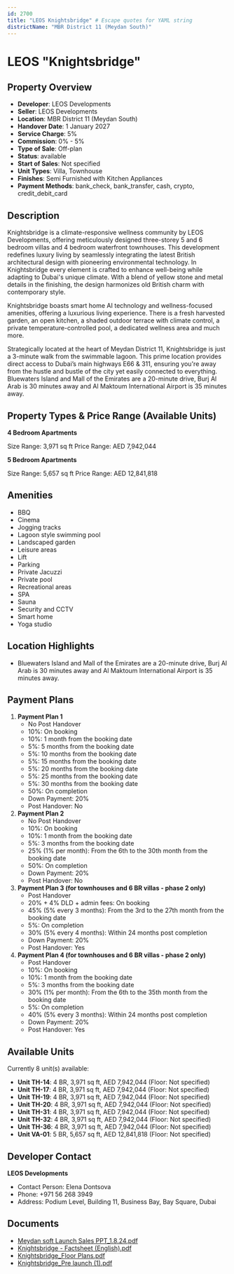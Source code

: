 ```yaml
---
id: 2700
title: "LEOS Knightsbridge" # Escape quotes for YAML string
districtName: "MBR District 11 (Meydan South)"
---
```


# LEOS "Knightsbridge"

## Property Overview
- **Developer**: LEOS Developments
- **Seller**: LEOS Developments
- **Location**: MBR District 11 (Meydan South)
- **Handover Date**: 1 January 2027
- **Service Charge**: 5%
- **Commission**: 0% - 5%
- **Type of Sale**: Off-plan
- **Status**: available
- **Start of Sales**: Not specified
- **Unit Types**: Villa, Townhouse
- **Finishes**: Semi Furnished with Kitchen Appliances
- **Payment Methods**: bank_check, bank_transfer, cash, crypto, credit_debit_card

## Description
Knightsbridge is a climate-responsive wellness community by LEOS Developments, offering meticulously designed three-storey 5 and 6 bedroom villas and 4 bedroom waterfront townhouses. This development redefines luxury living by seamlessly integrating the latest British architectural design with pioneering environmental technology. In Knightsbridge every element is crafted to enhance well-being while adapting to Dubai's unique climate. With a blend of yellow stone and metal details in the finishing, the design harmonizes old British charm with contemporary style.

Knightsbridge boasts smart home AI technology and wellness-focused amenities, offering a luxurious living experience. There is a fresh harvested garden, an open kitchen, a shaded outdoor terrace with climate control, a private temperature-controlled pool, a dedicated wellness area and much more.

Strategically located at the heart of Meydan District 11, Knightsbridge is just a 3-minute walk from the swimmable lagoon. This prime location provides direct access to Dubai’s main highways E66 & 311, ensuring you're away from the hustle and bustle of the city yet easily connected to everything. Bluewaters Island and Mall of the Emirates are a 20-minute drive, Burj Al Arab is 30 minutes away and Al Maktoum International Airport is 35 minutes away.

## Property Types & Price Range (Available Units)
**4 Bedroom Apartments**

Size Range: 3,971 sq ft
Price Range: AED 7,942,044

**5 Bedroom Apartments**

Size Range: 5,657 sq ft
Price Range: AED 12,841,818

## Amenities
- BBQ
- Cinema
- Jogging tracks
- Lagoon style swimming pool
- Landscaped garden
- Leisure areas
- Lift
- Parking
- Private Jacuzzi
- Private pool
- Recreational areas
- SPA
- Sauna
- Security and CCTV
- Smart home
- Yoga studio

## Location Highlights
- Bluewaters Island and Mall of the Emirates are a 20-minute drive, Burj Al Arab is 30 minutes away and Al Maktoum International Airport is 35 minutes away.

## Payment Plans
1. **Payment Plan 1**
   - No Post Handover
   - 10%: On booking
   - 10%: 1 month from the booking date
   - 5%: 5 months from the booking date
   - 5%: 10 months from the booking date
   - 5%: 15 months from the booking date
   - 5%: 20 months from the booking date
   - 5%: 25 months from the booking date
   - 5%: 30 months from the booking date
   - 50%: On completion
   - Down Payment: 20%
   - Post Handover: No
2. **Payment Plan 2**
   - No Post Handover
   - 10%: On booking
   - 10%: 1 month from the booking date
   - 5%: 3 months from the booking date
   - 25% (1% per month): From the 6th to the 30th month from the booking date
   - 50%: On completion
   - Down Payment: 20%
   - Post Handover: No
3. **Payment Plan 3 (for townhouses and 6 BR villas - phase 2 only)**
   - Post Handover
   - 20% + 4% DLD + admin fees: On booking
   - 45% (5% every 3 months): From the 3rd to the 27th month from the booking date
   - 5%: On completion
   - 30% (5% every 4 months): Within 24 months post completion
   - Down Payment: 20%
   - Post Handover: Yes
4. **Payment Plan 4 (for townhouses and 6 BR villas - phase 2 only)**
   - Post Handover
   - 10%: On booking
   - 10%: 1 month from the booking date
   - 5%: 3 months from the booking date
   - 30% (1% per month): From the 6th to the 35th month from the booking date
   - 5%: On completion
   - 40% (5% every 3 months): Within 24 months post completion
   - Down Payment: 20%
   - Post Handover: Yes

## Available Units
Currently 8 unit(s) available:
- **Unit TH-14**: 4 BR, 3,971 sq ft, AED 7,942,044 (Floor: Not specified)
- **Unit TH-17**: 4 BR, 3,971 sq ft, AED 7,942,044 (Floor: Not specified)
- **Unit TH-19**: 4 BR, 3,971 sq ft, AED 7,942,044 (Floor: Not specified)
- **Unit TH-20**: 4 BR, 3,971 sq ft, AED 7,942,044 (Floor: Not specified)
- **Unit TH-31**: 4 BR, 3,971 sq ft, AED 7,942,044 (Floor: Not specified)
- **Unit TH-32**: 4 BR, 3,971 sq ft, AED 7,942,044 (Floor: Not specified)
- **Unit TH-36**: 4 BR, 3,971 sq ft, AED 7,942,044 (Floor: Not specified)
- **Unit VA-01**: 5 BR, 5,657 sq ft, AED 12,841,818 (Floor: Not specified)

## Developer Contact
**LEOS Developments**
- Contact Person: Elena Dontsova
- Phone: +971 56 268 3949
- Address: Podium Level, Building 11, Business Bay, Bay Square, Dubai

## Documents
- [Meydan soft Launch Sales PPT_1.8.24.pdf](https://cdn.geniemap.net/2024/08/02/yKuqsZPdd5KbVTFpz80klrr5B3ovFoxfODAP8WSe.pdf)
- [Knightsbridge - Factsheet (English).pdf](https://cdn.geniemap.net/2024/08/15/0PsvYOixZZVKRynLkhPgj4K2xlQ93tA3NfNJ3TP8.pdf)
- [Knightsbridge_Floor Plans.pdf](https://cdn.geniemap.net/2024/08/15/fBa1siud5egNS5Gac9sT2Co4BKdTq8EMMnYqoJgN.pdf)
- [Knightsbridge_Pre launch (1).pdf](https://cdn.geniemap.net/2024/09/02/iHMnujoHHluc80ybRtw1Rnq3yLdzJAiKNHSfZi99.pdf)

